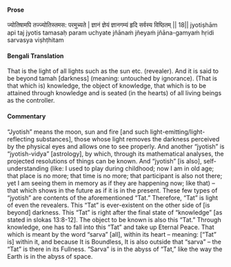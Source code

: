 #### Prose 

ज्योतिषामपि तज्ज्योतिस्तमस: परमुच्यते |
ज्ञानं ज्ञेयं ज्ञानगम्यं हृदि सर्वस्य विष्ठितम् || 18||
jyotiṣhām api taj jyotis tamasaḥ param uchyate
jñānaṁ jñeyaṁ jñāna-gamyaṁ hṛidi sarvasya viṣhṭhitam

 #### Bengali Translation 

That is the light of all lights such as the sun etc. (revealer). And it is said to be beyond tamah [darkness] (meaning: untouched by ignorance). (That is that which is) knowledge, the object of knowledge, that which is to be attained through knowledge and is seated (in the hearts) of all living beings as the controller.

 #### Commentary 

“Jyotish” means the moon, sun and fire [and such light-emitting/light-reflecting substances], those whose light removes the darkness perceived by the physical eyes and allows one to see properly. And another “jyotish” is “jyotish-vidya” [astrology], by which, through its mathematical analyses, the projected resolutions of things can be known. And “jyotish” [is also], self-understanding (like: I used to play during childhood; now I am in old age; that place is no more; that time is no more; that participant is also not there; yet I am seeing them in memory as if they are happening now; like that) – that which shows in the future as if it is in the present. These few types of “jyotish” are contents of the aforementioned “Tat.” Therefore, “Tat” is light of even the revealers. This “Tat” is ever-existent on the other side of [is beyond] darkness. This “Tat” is right after the final state of “knowledge” [as stated in slokas 13:8-12]. The object to be known is also this “Tat.” Through knowledge, one has to fall into this “Tat” and take up Eternal Peace. That which is meant by the word “sarva” [all], within its heart – meaning: [“Tat” is] within it, and because It is Boundless, It is also outside that “sarva” – the “Tat” is there in its Fullness. “Sarva” is in the abyss of “Tat,” like the way the Earth is in the abyss of space. 